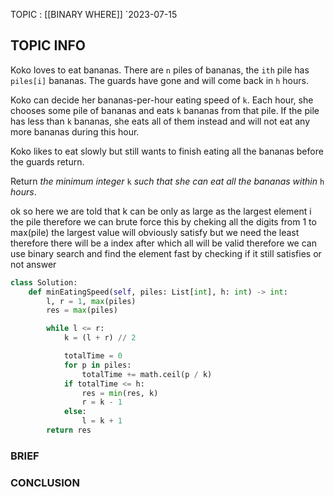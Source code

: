 TOPIC : [[BINARY WHERE]]
`2023-07-15

## TOPIC INFO 
Koko loves to eat bananas. There are `n` piles of bananas, the `ith` pile has `piles[i]` bananas. The guards have gone and will come back in `h` hours.

Koko can decide her bananas-per-hour eating speed of `k`. Each hour, she chooses some pile of bananas and eats `k` bananas from that pile. If the pile has less than `k` bananas, she eats all of them instead and will not eat any more bananas during this hour.

Koko likes to eat slowly but still wants to finish eating all the bananas before the guards return.

Return _the minimum integer_ `k` _such that she can eat all the bananas within_ `h` _hours_.

ok so here we are told that k can be only as large as the largest element i the pile therefore we can brute force this by cheking all the digits from 1 to max(pile) the largest value will obviously satisfy but we need the least therefore there will be a index after which all will be valid therefore we can use binary search and find the element fast by checking if it still satisfies or not
answer


```python
class Solution:
    def minEatingSpeed(self, piles: List[int], h: int) -> int:
        l, r = 1, max(piles)
        res = max(piles)

        while l <= r:
            k = (l + r) // 2

            totalTime = 0
            for p in piles:
                totalTime += math.ceil(p / k)
            if totalTime <= h:
                res = min(res, k)
                r = k - 1
            else:
                l = k + 1
        return res

```





### BRIEF



### CONCLUSION